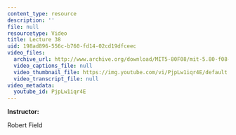```yaml
---
content_type: resource
description: ''
file: null
resourcetype: Video
title: Lecture 38
uid: 198ad896-556c-b760-fd14-02cd19dfceec
video_files:
  archive_url: http://www.archive.org/download/MIT5-80F08/mit-5.80-f08-lec38_300k.mp4
  video_captions_file: null
  video_thumbnail_file: https://img.youtube.com/vi/PjpLw1iqr4E/default.jpg
  video_transcript_file: null
video_metadata:
  youtube_id: PjpLw1iqr4E
---
```


**Instructor:**

Robert Field
